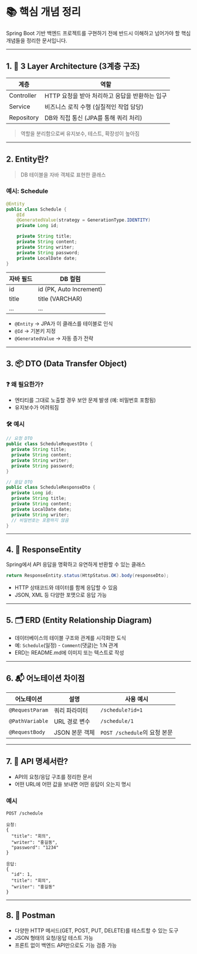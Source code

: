 # 📚 핵심 개념 정리

Spring Boot 기반 백엔드 프로젝트를 구현하기 전에 반드시 이해하고 넘어가야 할 핵심 개념들을 정리한 문서입니다.

---

## 1. 🧱 3 Layer Architecture (3계층 구조)

| 계층 | 역할 |
|------|------|
| Controller | HTTP 요청을 받아 처리하고 응답을 반환하는 입구 |
| Service | 비즈니스 로직 수행 (실질적인 작업 담당) |
| Repository | DB와 직접 통신 (JPA를 통해 쿼리 처리) |

> 역할을 분리함으로써 유지보수, 테스트, 확장성이 높아짐

---

## 2. Entity란?

> DB 테이블을 자바 객체로 표현한 클래스

### 예시: Schedule

```java
@Entity
public class Schedule {
    @Id
    @GeneratedValue(strategy = GenerationType.IDENTITY)
    private Long id;

    private String title;
    private String content;
    private String writer;
    private String password;
    private LocalDate date;
}
```

| 자바 필드 | DB 컬럼 |
|-----------|---------|
| id        | id (PK, Auto Increment) |
| title     | title (VARCHAR) |
| ...       | ... |

- `@Entity` → JPA가 이 클래스를 테이블로 인식
- `@Id` → 기본키 지정
- `@GeneratedValue` → 자동 증가 전략

---

## 3. 📦 DTO (Data Transfer Object)

### ❓ 왜 필요한가?
- 엔티티를 그대로 노출할 경우 보안 문제 발생 (예: 비밀번호 포함됨)
- 유지보수가 어려워짐

### 🛠 예시

```java
// 요청 DTO
public class ScheduleRequestDto {
  private String title;
  private String content;
  private String writer;
  private String password;
}

// 응답 DTO
public class ScheduleResponseDto {
  private Long id;
  private String title;
  private String content;
  private LocalDate date;
  private String writer;
  // 비밀번호는 포함하지 않음
}
```

---

## 4. 🧾 ResponseEntity

Spring에서 API 응답을 명확하고 유연하게 반환할 수 있는 클래스

```java
return ResponseEntity.status(HttpStatus.OK).body(responseDto);
```

- HTTP 상태코드와 데이터를 함께 응답할 수 있음
- JSON, XML 등 다양한 포맷으로 응답 가능

---

## 5. 🗂 ERD (Entity Relationship Diagram)

- 데이터베이스의 테이블 구조와 관계를 시각화한 도식
- 예: `Schedule`(일정) - `Comment`(댓글)는 1:N 관계
- ERD는 README.md에 이미지 또는 텍스트로 작성

---

## 6. 📬 어노테이션 차이점

| 어노테이션 | 설명 | 사용 예시 |
|------------|------|-----------|
| `@RequestParam` | 쿼리 파라미터 | `/schedule?id=1` |
| `@PathVariable` | URL 경로 변수 | `/schedule/1` |
| `@RequestBody` | JSON 본문 객체 | `POST /schedule`의 요청 본문 |

---

## 7. 📄 API 명세서란?

- API의 요청/응답 구조를 정리한 문서
- 어떤 URL에 어떤 값을 보내면 어떤 응답이 오는지 명시

### 예시

```
POST /schedule

요청:
{
  "title": "회의",
  "writer": "홍길동",
  "password": "1234"
}

응답:
{
  "id": 1,
  "title": "회의",
  "writer": "홍길동"
}
```

---

## 8. 🧪 Postman

- 다양한 HTTP 메서드(GET, POST, PUT, DELETE)를 테스트할 수 있는 도구
- JSON 형태의 요청/응답 테스트 가능
- 프론트 없이 백엔드 API만으로도 기능 검증 가능

